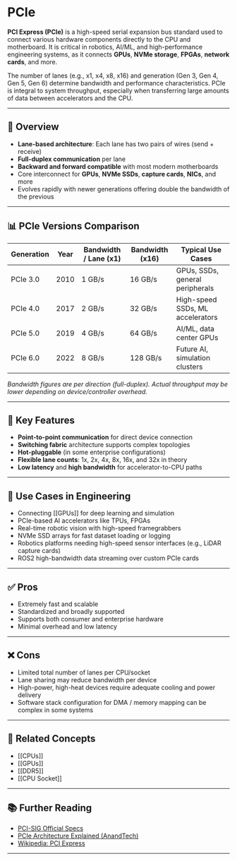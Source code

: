 # PCIe

**PCI Express (PCIe)** is a high-speed serial expansion bus standard used to connect various hardware components directly to the CPU and motherboard. It is critical in robotics, AI/ML, and high-performance engineering systems, as it connects **GPUs**, **NVMe storage**, **FPGAs**, **network cards**, and more.

The number of lanes (e.g., x1, x4, x8, x16) and generation (Gen 3, Gen 4, Gen 5, Gen 6) determine bandwidth and performance characteristics. PCIe is integral to system throughput, especially when transferring large amounts of data between accelerators and the CPU.

---

## 🧠 Overview

- **Lane-based architecture**: Each lane has two pairs of wires (send + receive)  
- **Full-duplex communication** per lane  
- **Backward and forward compatible** with most modern motherboards  
- Core interconnect for **GPUs**, **NVMe SSDs**, **capture cards**, **NICs**, and more  
- Evolves rapidly with newer generations offering double the bandwidth of the previous

---

## 📊 PCIe Versions Comparison

| Generation | Year | Bandwidth / Lane (x1) | Bandwidth (x16) | Typical Use Cases                |
|------------|------|------------------------|------------------|----------------------------------|
| PCIe 3.0   | 2010 | 1 GB/s                 | 16 GB/s          | GPUs, SSDs, general peripherals  |
| PCIe 4.0   | 2017 | 2 GB/s                 | 32 GB/s          | High-speed SSDs, ML accelerators |
| PCIe 5.0   | 2019 | 4 GB/s                 | 64 GB/s          | AI/ML, data center GPUs          |
| PCIe 6.0   | 2022 | 8 GB/s                 | 128 GB/s         | Future AI, simulation clusters   |

*Bandwidth figures are per direction (full-duplex). Actual throughput may be lower depending on device/controller overhead.*

---

## 🔧 Key Features

- **Point-to-point communication** for direct device connection  
- **Switching fabric** architecture supports complex topologies  
- **Hot-pluggable** (in some enterprise configurations)  
- **Flexible lane counts**: 1x, 2x, 4x, 8x, 16x, and 32x in theory  
- **Low latency** and **high bandwidth** for accelerator-to-CPU paths

---

## 🧪 Use Cases in Engineering

- Connecting [[GPUs]] for deep learning and simulation  
- PCIe-based AI accelerators like TPUs, FPGAs  
- Real-time robotic vision with high-speed framegrabbers  
- NVMe SSD arrays for fast dataset loading or logging  
- Robotics platforms needing high-speed sensor interfaces (e.g., LiDAR capture cards)  
- ROS2 high-bandwidth data streaming over custom PCIe cards

---

## ✅ Pros

- Extremely fast and scalable  
- Standardized and broadly supported  
- Supports both consumer and enterprise hardware  
- Minimal overhead and low latency

---

## ❌ Cons

- Limited total number of lanes per CPU/socket  
- Lane sharing may reduce bandwidth per device  
- High-power, high-heat devices require adequate cooling and power delivery  
- Software stack configuration for DMA / memory mapping can be complex in some systems

---

## 🔗 Related Concepts

- [[CPUs]]  
- [[GPUs]]  
- [[DDR5]]  
- [[CPU Socket]]  

---

## 📚 Further Reading

- [PCI-SIG Official Specs](https://pcisig.com)  
- [PCIe Architecture Explained (AnandTech)](https://www.anandtech.com/show/14511/understanding-pcie-4-0-everything-you-need-to-know)  
- [Wikipedia: PCI Express](https://en.wikipedia.org/wiki/PCI_Express)  

---
